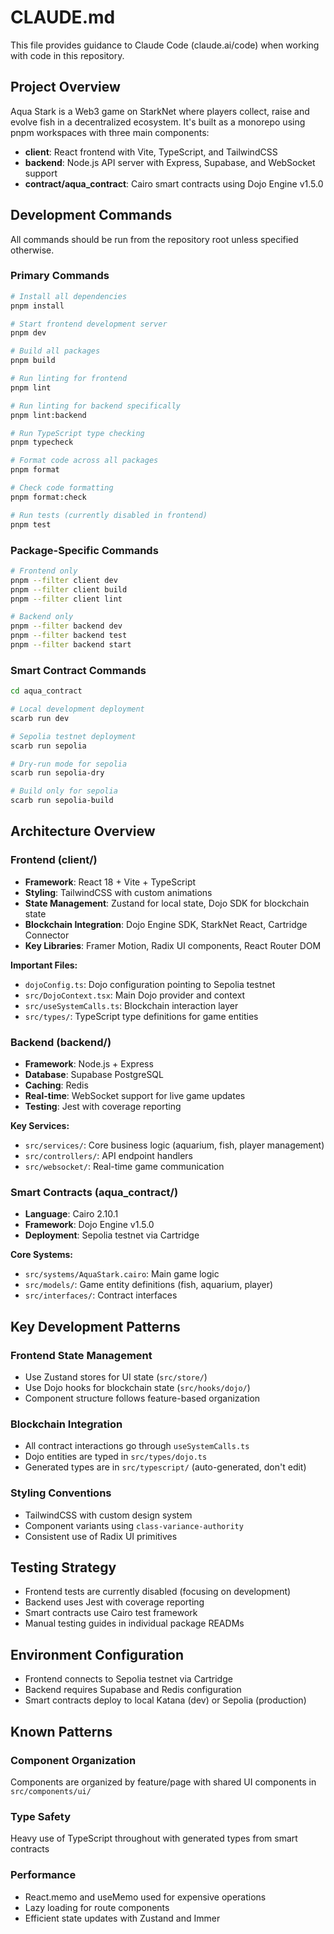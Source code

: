 # CLAUDE.md

This file provides guidance to Claude Code (claude.ai/code) when working with code in this repository.

## Project Overview

Aqua Stark is a Web3 game on StarkNet where players collect, raise and evolve fish in a decentralized ecosystem. It's built as a monorepo using pnpm workspaces with three main components:

- **client**: React frontend with Vite, TypeScript, and TailwindCSS
- **backend**: Node.js API server with Express, Supabase, and WebSocket support
- **contract/aqua_contract**: Cairo smart contracts using Dojo Engine v1.5.0

## Development Commands

All commands should be run from the repository root unless specified otherwise.

### Primary Commands
```bash
# Install all dependencies
pnpm install

# Start frontend development server
pnpm dev

# Build all packages
pnpm build

# Run linting for frontend
pnpm lint

# Run linting for backend specifically  
pnpm lint:backend

# Run TypeScript type checking
pnpm typecheck

# Format code across all packages
pnpm format

# Check code formatting
pnpm format:check

# Run tests (currently disabled in frontend)
pnpm test
```

### Package-Specific Commands
```bash
# Frontend only
pnpm --filter client dev
pnpm --filter client build
pnpm --filter client lint

# Backend only  
pnpm --filter backend dev
pnpm --filter backend test
pnpm --filter backend start
```

### Smart Contract Commands
```bash
cd aqua_contract

# Local development deployment
scarb run dev

# Sepolia testnet deployment
scarb run sepolia

# Dry-run mode for sepolia
scarb run sepolia-dry

# Build only for sepolia
scarb run sepolia-build
```

## Architecture Overview

### Frontend (client/)
- **Framework**: React 18 + Vite + TypeScript
- **Styling**: TailwindCSS with custom animations
- **State Management**: Zustand for local state, Dojo SDK for blockchain state
- **Blockchain Integration**: Dojo Engine SDK, StarkNet React, Cartridge Connector
- **Key Libraries**: Framer Motion, Radix UI components, React Router DOM

**Important Files:**
- `dojoConfig.ts`: Dojo configuration pointing to Sepolia testnet
- `src/DojoContext.tsx`: Main Dojo provider and context
- `src/useSystemCalls.ts`: Blockchain interaction layer
- `src/types/`: TypeScript type definitions for game entities

### Backend (backend/)
- **Framework**: Node.js + Express
- **Database**: Supabase PostgreSQL
- **Caching**: Redis
- **Real-time**: WebSocket support for live game updates
- **Testing**: Jest with coverage reporting

**Key Services:**
- `src/services/`: Core business logic (aquarium, fish, player management)
- `src/controllers/`: API endpoint handlers
- `src/websocket/`: Real-time game communication

### Smart Contracts (aqua_contract/)
- **Language**: Cairo 2.10.1
- **Framework**: Dojo Engine v1.5.0
- **Deployment**: Sepolia testnet via Cartridge

**Core Systems:**
- `src/systems/AquaStark.cairo`: Main game logic
- `src/models/`: Game entity definitions (fish, aquarium, player)
- `src/interfaces/`: Contract interfaces

## Key Development Patterns

### Frontend State Management
- Use Zustand stores for UI state (`src/store/`)
- Use Dojo hooks for blockchain state (`src/hooks/dojo/`)
- Component structure follows feature-based organization

### Blockchain Integration
- All contract interactions go through `useSystemCalls.ts`
- Dojo entities are typed in `src/types/dojo.ts`
- Generated types are in `src/typescript/` (auto-generated, don't edit)

### Styling Conventions
- TailwindCSS with custom design system
- Component variants using `class-variance-authority`
- Consistent use of Radix UI primitives

## Testing Strategy

- Frontend tests are currently disabled (focusing on development)
- Backend uses Jest with coverage reporting
- Smart contracts use Cairo test framework
- Manual testing guides in individual package READMs

## Environment Configuration

- Frontend connects to Sepolia testnet via Cartridge
- Backend requires Supabase and Redis configuration
- Smart contracts deploy to local Katana (dev) or Sepolia (production)

## Known Patterns

### Component Organization
Components are organized by feature/page with shared UI components in `src/components/ui/`

### Type Safety
Heavy use of TypeScript throughout with generated types from smart contracts

### Performance
- React.memo and useMemo used for expensive operations
- Lazy loading for route components
- Efficient state updates with Zustand and Immer